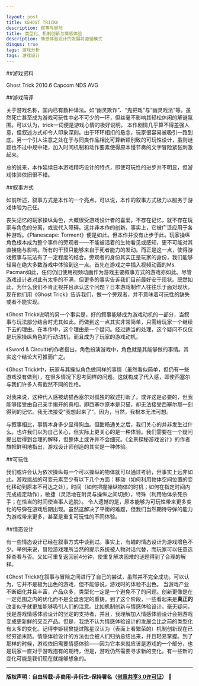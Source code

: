 ```yaml
---

layout: post
title: 《GHOST TRICK》
description: 叙事与冒险
title: 类型化、机制创新与情感体验
description: 情感体验设计的发展将遵循模式
disqus: true
tags: 游戏分析
tags: 游戏设计
---
```

##游戏资料


Ghost Trick 2010.6 Capcom NDS AVG


##游戏简评

关于游戏名称，国内已有数种译法。如“幽灵欺诈”、“鬼把戏”与“幽灵戏法”等。虽然死亡甚至成为游戏可玩性中必不可少的一环，但丝毫不影响其轻松休闲的解谜氛围。可以认为，trick一词便是游戏心情的极好说明。
本作剧情几乎算不得差强人意，但叙述方式却令人印象深刻。由于环环相扣的悬念，玩家很容易被吸引一路到底。另一个引人注意之处在于与同类作品相比可算新颖别致的可玩性设计，虽则谜题也不过中规中矩，加入时间机制和动作要素使得原本慢节奏的文字冒险紧张刺激起来。

总的说来，本作延续日本游戏精巧设计的特点，即使可玩性的进步并不明显，但游戏体验依旧很不错。


##叙事方式

如前所述，叙事方式是本作的一个亮点。可以说，本作的叙事方式极力以服务于游戏体验为己任。

丧失记忆的玩家操纵角色，大概很受游戏设计者的喜爱。不存在记忆，就不存在玩家与角色的分离，或说代入障碍。这并非本作的创新。事实上，它被广泛应用于各种游戏。《Planescape: Torment》便是如此。但本作并没有止步于此。玩家操纵角色根本成为整个事件的旁观者——不能被活着的生物看见或感知，更不可能对其直接施与影响。所有的干预只能够来自于死者能力的发动。而正是这一点，使得游戏叙事与玩法有了一定程度的结合。旁观者的身份其实正是玩家的身份，我们能够轻易在绝大多数游戏中体验到这一点。首先在游戏之中插入视频动画的Ms. Pacman如此，任何仍旧使用视频动画作为游戏主要叙事方式的游戏亦如此。尽管游戏设计者对此有太多的不满，但更多的事实告诉我们目前最好安于现状。既然如此，为什么我们不肯正视并且承认这个问题？日本游戏制作人往往乐于面对现状，现在他们用《Ghost Trick》告诉我们，做一个旁观者，并不意味着可玩性的缺失或者不能实现。

《Ghost Trick》说明的另一个事实是，好的叙事能够成为游戏动机的一部分，当叙事与玩法部分结合时尤其如此。而做到这一点其实非常简单，只需给玩家一个继续下去的理由。在本作中，这个理由是一个疑问。经过适当的处理，这个疑问不仅仅是玩家操纵角色的行动动机，而且成为了玩家的游戏动机。

《Sword & Circuit》的作者指出，角色扮演游戏中，角色就是其能够做的事情。其实这个结论大可推而广之。

《Ghost Trick》中，玩家与其操纵角色做同样的事情（虽然看似简单，但仍有一些游戏没有做到），在很多情况下思考同样的问题。这就构成了代入感，即使西塞尔与我们许多人有截然不同的性格。

对我来说，这种代入感被幼猫西塞尔对孤独的叙述打断了。或许这是必要的，但我能够接受由自己亲手揭开的真相，即西塞尔原本是只猫，却无法接受西塞尔那一刻得到的记忆。我无法接受“我想起来了”。因为，当然，我根本无法可想。

与叙事相比，事情本身多少显得狗血。但酣畅通关之后，我们关心的并非发生过什么。也许我们以为自己关心，但实际上更关心的是一种体验。我们需要在一个疑问提出后得到合理的解释，但整体上或许并不会细究。《全景探秘游戏设计》的作者旗帜鲜明地指出，游戏设计师创造的其实是一种体验。


##可玩性

我们或许会认为依次操纵每一个可以操纵的物体就可以通过考验，但事实上远非如此。游戏挑战的可变元素至少有以下几个方面：移动（如何利用物体空间位置的变化移动到原本不可达之处），时间（如何把握操纵物体的时机；如何在指定时间内完成规定动作），敏捷（灵活地在附灵与操纵之间切换），特殊（利用物体杀死杀手；在恰当的时间使当事人逃脱）。
令人遗憾的是，原本能够为可玩性带来更多变化的导弹在游戏后期出现。虽然这解决了平衡的难题，但我们当然期待导弹的能力为游戏带来更多，甚至是重复可玩性的不同体验。


##情态设计

有一些情态设计已经在叙事方式中谈到过。事实上，有趣的情态设计为游戏增色不少。举例来说，冒险游戏理所当然的提示系统被人物对话代替，而玩家可以任意选择查看与否。又如可重复返回前4分钟，使重复解决困难的谜题得到了合理的解释。

《Ghost Trick》在叙事与冒险之间进行了自己的尝试，虽然并不完全成功。可以认为，它并不是极为出色的游戏，但不能够说，游戏时的体验不出色。
当游戏产业不断细化并且丰富，产品众多，类型化一定是一个避免不了的问题。创新更像是在一定范围之内的优化而不是全盘否定的重铸。到了这个阶段，一些看起来是**真正的**改变似乎就更加能够吸引人们的注意。比如机制创新与情感体验设计。毫无疑问，我是游戏情感体验设计的坚定的支持者，并且，我理解加入情感体验设计会把游戏变成更新鲜的交互产品。但是，我绝不认为情感体验设计的发展会比之前的类型化有太多的变化。记得李姬韧曾提过陈星汉认为（表面上看繁荣的）机制创新现在已经穷途末路。情感体验设计的方法也会被人们归纳总结出来，并且轻易掌握。到了那样的时候，游戏依旧需要情感体验——因为它本来就应该是游戏的一个部分，也是玩家一直对于游戏抱有的期待，但是，游戏仍然需要寻求新的变化。有一些新的变化可能是我们现在就能够想象的。

---
**版权声明：自由转载-非商用-非衍生-保持署名（[创意共享3.0许可证](https://creativecommons.org/licenses/by-nc-nd/3.0/deed.zh)）** 
